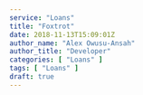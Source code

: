 ```yaml
---
service: "Loans"
title: "Foxtrot"
date: 2018-11-13T15:09:01Z
author_name: "Alex Owusu-Ansah"
author_title: "Developer"
categories: [ "Loans" ]
tags: [ "Loans" ]
draft: true
---
```

